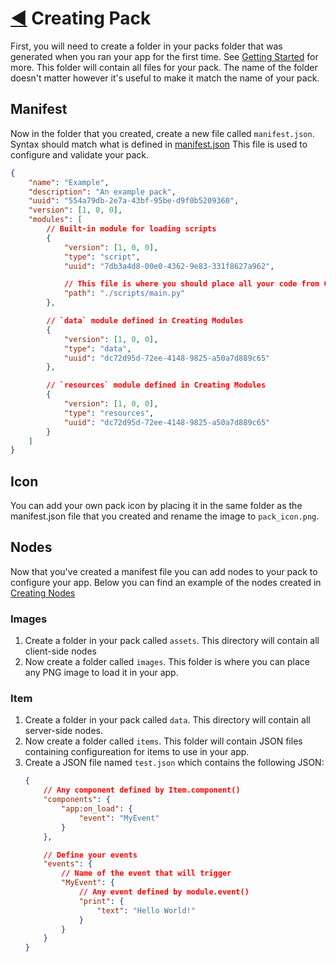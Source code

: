 # [◀](../README) Creating Pack
First, you will need to create a folder in your packs folder that was generated when you ran your app for the first time. See [Getting Started](./getting_started) for more. This folder will contain all files for your pack. The name of the folder doesn't matter however it's useful to make it match the name of your pack.

## Manifest
Now in the folder that you created, create a new file called `manifest.json`. Syntax should match what is defined in [manifest.json](../manifest_json) This file is used to configure and validate your pack.
```json
{
    "name": "Example",
    "description": "An example pack",
    "uuid": "554a79db-2e7a-43bf-95be-d9f0b5209360",
    "version": [1, 0, 0],
    "modules": [
        // Built-in module for loading scripts
        {
            "version": [1, 0, 0],
            "type": "script",
            "uuid": "7db3a4d8-00e0-4362-9e83-331f8627a962",

            // This file is where you should place all your code from Creating Modules and Creating Nodes
            "path": "./scripts/main.py"
        },

        // `data` module defined in Creating Modules
        {
            "version": [1, 0, 0],
            "type": "data",
            "uuid": "dc72d95d-72ee-4148-9825-a50a7d889c65"
        },

        // `resources` module defined in Creating Modules
        {
            "version": [1, 0, 0],
            "type": "resources",
            "uuid": "dc72d95d-72ee-4148-9825-a50a7d889c65"
        }
    ]
}
```

## Icon
You can add your own pack icon by placing it in the same folder as the manifest.json file that you created and rename the image to `pack_icon.png`.

## Nodes
Now that you've created a manifest file you can add nodes to your pack to configure your app. Below you can find an example of the nodes created in [Creating Nodes](./creating_nodes)

### Images
1. Create a folder in your pack called `assets`. This directory will contain all client-side nodes
2. Now create a folder called `images`. This folder is where you can place any PNG image to load it in your app.


### Item
1. Create a folder in your pack called `data`. This directory will contain all server-side nodes.
2. Now create a folder called `items`. This folder will contain JSON files containing configureation for items to use in your app.
3. Create a JSON file named `test.json` which contains the following JSON:
    ```json
    {
        // Any component defined by Item.component()
        "components": {
            "app:on_load": {
                "event": "MyEvent"
            }
        },

        // Define your events
        "events": {
            // Name of the event that will trigger
            "MyEvent": {
                // Any event defined by module.event()
                "print": {
                    "text": "Hello World!"
                }
            }
        }
    }
    ```

